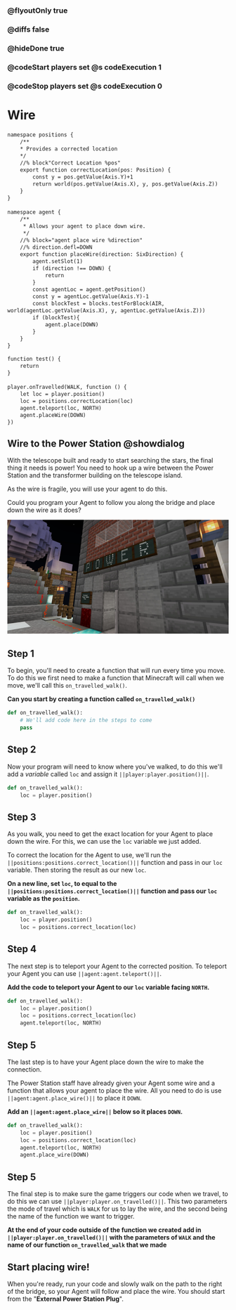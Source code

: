 ### @flyoutOnly true
### @diffs false
### @hideDone true
### @codeStart players set @s codeExecution 1
### @codeStop players set @s codeExecution 0

# Wire

```customts
namespace positions {
    /**
    * Provides a corrected location
    */
    //% block"Correct Location %pos"
    export function correctLocation(pos: Position) {
        const y = pos.getValue(Axis.Y)+1
        return world(pos.getValue(Axis.X), y, pos.getValue(Axis.Z))
    }
}

namespace agent {
    /**
     * Allows your agent to place down wire.
     */
    //% block="agent place wire %direction"
    //% direction.defl=DOWN
    export function placeWire(direction: SixDirection) {
        agent.setSlot(1)
        if (direction !== DOWN) {
            return
        }
        const agentLoc = agent.getPosition()
        const y = agentLoc.getValue(Axis.Y)-1
        const blockTest = blocks.testForBlock(AIR, world(agentLoc.getValue(Axis.X), y, agentLoc.getValue(Axis.Z)))
        if (blockTest){
            agent.place(DOWN)
        }
    }
}
```

```ghost
function test() {
    return
}

player.onTravelled(WALK, function () {
    let loc = player.position()
    loc = positions.correctLocation(loc)
    agent.teleport(loc, NORTH)
    agent.placeWire(DOWN)
})

```

## Wire to the Power Station @showdialog

With the telescope built and ready to start searching the stars, the final thing it needs is power! You need to hook up a wire between the Power Station and the transformer building on the telescope island.

As the wire is fragile, you will use your agent to do this.

Could you program your Agent to follow you along the bridge and place down the wire as it does?

![Picture of Power station](https://raw.githubusercontent.com/CausewayDigital/Minecraft-EE-MakeCode/refs/heads/master/tutorials/python-islands/island-5/wire/cover.jpg)

## Step 1

To begin, you'll need to create a function that will run every time you move. To do this we first need to make a function that Minecraft will call when we move, we'll call this `on_travelled_walk()`.

**Can you start by creating a function called `on_travelled_walk()`**

```python
def on_travelled_walk():
    # We'll add code here in the steps to come
    pass
```

## Step 2

Now your program will need to know where you've walked, to do this we'll add a *variable* called `loc` and assign it ``||player:player.position()||``.

```python
def on_travelled_walk():
    loc = player.position()
```

## Step 3
As you walk, you need to get the exact location for your Agent to place down the wire. For this, we can use the `loc` variable we just added.

To correct the location for the Agent to use, we'll run the `||positions:positions.correct_location()||` function and pass in our `loc` variable. Then storing the result as our new `loc`.

**On a new line, set `loc`, to equal to the `||positions:positions.correct_location()||` function and pass our `loc` variable as the `position`.**

```python
def on_travelled_walk():
    loc = player.position()
    loc = positions.correct_location(loc)
```

## Step 4
The next step is to teleport your Agent to the corrected position. To teleport your Agent you can use ``||agent:agent.teleport()||``.

**Add the code to teleport your Agent to our `loc` variable facing `NORTH`.**

```python
def on_travelled_walk():
    loc = player.position()
    loc = positions.correct_location(loc)
    agent.teleport(loc, NORTH)
```

## Step 5
The last step is to have your Agent place down the wire to make the connection.

The Power Station staff have already given your Agent some wire and a function that allows your agent to place the wire. All you need to do is use ``||agent:agent.place_wire()||`` to place it `DOWN`.

**Add an ``||agent:agent.place_wire||`` below so it places `DOWN`.**

```python
def on_travelled_walk():
    loc = player.position()
    loc = positions.correct_location(loc)
    agent.teleport(loc, NORTH)
    agent.place_wire(DOWN)
```

## Step 5
The final step is to make sure the game triggers our code when we travel, to do this we can use ``||player:player.on_travelled()||``. This two parameters the mode of travel which is `WALK` for us to lay the wire, and the second being the name of the function we want to trigger.

**At the end of your code outside of the function we created add in ``||player:player.on_travelled()||`` with the parameters of `WALK` and the name of our function `on_travelled_walk` that we made**

## Start placing wire!

When you're ready, run your code and slowly walk on the path to the right of the bridge, so your Agent will follow and place the wire. You should start from the "**External Power Station Plug**".
